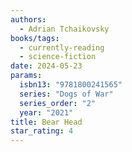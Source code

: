 ```yaml
---
authors:
  - Adrian Tchaikovsky
books/tags:
  - currently-reading
  - science-fiction
date: 2024-05-23
params:
  isbn13: "9781800241565"
  series: "Dogs of War"
  series_order: "2"
  year: "2021"
title: Bear Head
star_rating: 4
---
```


<!--more-->
